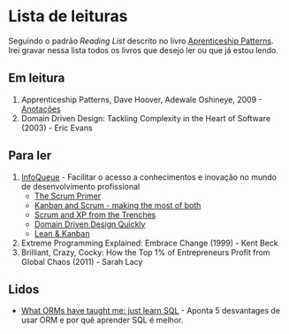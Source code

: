 Lista de leituras
===

Seguindo o padrão *Reading List* descrito no livro [Aprenticeship Patterns](#hoover). Irei gravar nessa lista
todos os livros que desejo ler ou que já estou lendo.

Em leitura
---

1.  <a name=hoover></a>Apprenticeship Patterns, Dave Hoover, Adewale Oshineye, 2009 - [Anotações][hoover]
1.  Domain Driven Design: Tackling Complexity in the Heart of Software (2003) - Eric Evans

Para ler
---

1.  [InfoQueue][infoq1] - Facilitar o acesso a conhecimentos e inovação no mundo de desenvolvimento profissional
    *   [The Scrum Primer][infoq2]
    *   [Kanban and Scrum - making the most of both][infoq3]
    *   [Scrum and XP from the Trenches][infoq4]
    *   [Domain Driven Design Quickly][infoq5]
    *   [Lean & Kanban][infoq6]
1.  Extreme Programming Explained: Embrace Change (1999) - Kent Beck
1.  Brilliant, Crazy, Cocky: How the Top 1% of Entrepreneurs Profit from Global Chaos (2011) - Sarah Lacy

Lidos
---

*   [What ORMs have taught me: just learn SQL][wozniak1] - Aponta 5 desvantages de usar ORM e por quê
    aprender SQL é melhor.

[infoq1]: http://www.infoq.com/
[infoq2]: http://www.infoq.com/minibooks/Scrum_Primer
[infoq3]: http://www.infoq.com/minibooks/kanban-scrum-minibook
[infoq4]: http://www.infoq.com/minibooks/scrum-xp-from-the-trenches
[infoq5]: http://www.infoq.com/minibooks/domain-driven-design-quickly
[infoq6]: http://www.infoq.com/minibooks/emag-lean-kanban

[wozniak1]: http://wozniak.ca/what-orms-have-taught-me-just-learn-sql

[hoover]: /leituras/hoover.md
